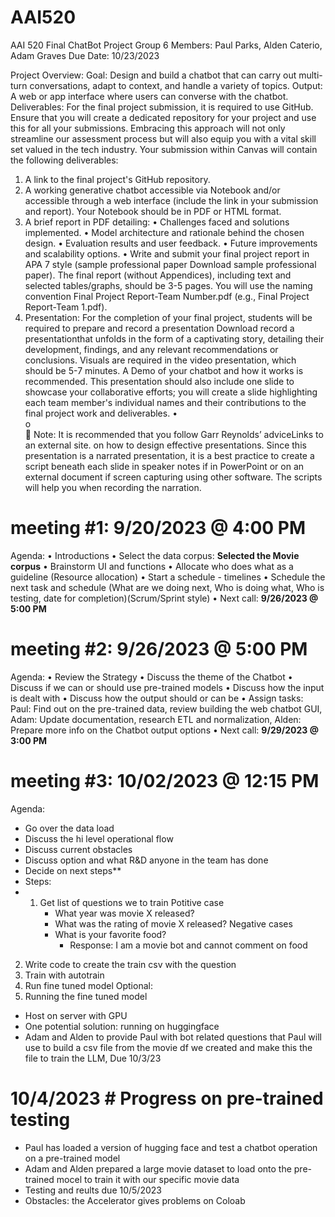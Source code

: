 # AAI520
AAI 520 Final ChatBot Project
Group 6
Members: Paul Parks, Alden Caterio, Adam Graves
Due Date: 10/23/2023

Project Overview:
Goal: Design and build a chatbot that can carry out multi-turn conversations, adapt to context, and handle a variety of topics.
Output: A web or app interface where users can converse with the chatbot.
Deliverables:
For the final project submission, it is required to use GitHub. Ensure that you will create a dedicated repository for your project and use this for all your submissions. Embracing this approach will not only streamline our assessment process but will also equip you with a vital skill set valued in the tech industry.
Your submission within Canvas will contain the following deliverables:
1.	A link to the final project's GitHub repository.  
2.	A working generative chatbot accessible via Notebook and/or accessible through a web interface (include the link in your submission and report). Your Notebook should be in PDF or HTML format.
3.	A brief report in PDF detailing:
•	Challenges faced and solutions implemented.
•	Model architecture and rationale behind the chosen design.
•	Evaluation results and user feedback.
•	Future improvements and scalability options.
•	Write and submit your final project report in APA 7 style (sample professional paper Download sample professional paper). The final report (without Appendices), including text and selected tables/graphs, should be 3-5 pages. You will use the naming convention Final Project Report-Team Number.pdf (e.g., Final Project Report-Team 1.pdf).
4.	Presentation: For the completion of your final project, students will be required to prepare and record a presentation Download record a presentationthat unfolds in the form of a captivating story, detailing their development, findings, and any relevant recommendations or conclusions. Visuals are required in the video presentation, which should be 5-7 minutes. A Demo of your chatbot and how it works is recommended. This presentation should also include one slide to showcase your collaborative efforts; you will create a slide highlighting each team member's individual names and their contributions to the final project work and deliverables.
•	
o	
	Note: It is recommended that you follow Garr Reynolds’ adviceLinks to an external site. on how to design effective presentations. Since this presentation is a narrated presentation, it is a best practice to create a script beneath each slide in speaker notes if in PowerPoint or on an external document if screen capturing using other software. The scripts will help you when recording the narration.

# meeting #1: 9/20/2023 @ 4:00 PM
Agenda:
• Introductions
• Select the data corpus: **Selected the Movie corpus**
• Brainstorm UI and functions
• Allocate who does what as a guideline (Resource allocation)
• Start a schedule - timelines
• Schedule the next task and schedule (What are we doing next, Who is doing what, Who is testing, date for completion)(Scrum/Sprint style)
• Next call: **9/26/2023 @ 5:00 PM**
# meeting #2: 9/26/2023 @ 5:00 PM
Agenda:
• Review the Strategy
• Discuss the theme of the Chatbot
• Discuss if we can or should use pre-trained models
• Discuss how the input is dealt with
• Discuss how the output should or can be
• Assign tasks: Paul: Find out on the pre-trained data, review building the web chatbot GUI, Adam: Update documentation, research ETL and normalization, Alden: Prepare more info on the Chatbot output options
• Next call: **9/29/2023 @ 3:00 PM**
# meeting #3: 10/02/2023 @ 12:15 PM
Agenda:
- Go over the data load
- Discuss the hi level operational flow
- Discuss current obstacles
- Discuss option and what R&D anyone in the team has done
- Decide on next steps**
-   Steps:
-   1. Get list of questions we to train
    Potitive case
        - What year was movie X released?
        - What was the rating of movie X released?
    Negative cases
        - What is your favorite food?
            - Response: I am a movie bot and cannot comment on food
2. Write code to create the train csv with the question
3. Train with autotrain
4. Run fine tuned model
Optional:
5. Running the fine tuned model
- Host on server with GPU
- One potential solution: running on huggingface
- Adam and Alden to provide Paul with bot related questions that Paul will use to build a csv file from the movie df we created and make this the file to train the LLM, Due 10/3/23
# 10/4/2023 # Progress on pre-trained testing
- Paul has loaded a version of hugging face and test a chatbot operation on a pre-trained model
- Adam and Alden prepared a large movie dataset to load onto the pre-trained mocel to train it with our specific movie data
- Testing and reults due 10/5/2023
- Obstacles: the Accelerator gives problems on Coloab
